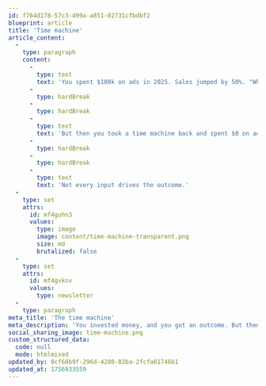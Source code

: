 ```yaml
---
id: f764d178-57c3-499a-a851-02731cfbdbf2
blueprint: article
title: 'Time machine'
article_content:
  -
    type: paragraph
    content:
      -
        type: text
        text: 'You spent $100k on ads in 2025. Sales jumped by 50%. "What a great campaign!" you said.'
      -
        type: hardBreak
      -
        type: hardBreak
      -
        type: text
        text: 'But then you took a time machine back and spent $0 on ads. Suprise! Sales still increased by 50%.'
      -
        type: hardBreak
      -
        type: hardBreak
      -
        type: text
        text: 'Not every input drives the outcome.'
  -
    type: set
    attrs:
      id: mf4guhn3
      values:
        type: image
        image: content/time-machine-transparent.png
        size: md
        brutalized: false
  -
    type: set
    attrs:
      id: mf4gvknv
      values:
        type: newsletter
  -
    type: paragraph
meta_title: 'The time machine'
meta_description: 'You invested money, and you got an outcome. But then you took a time machine back in time and decided not to invest. What happens then?'
social_sharing_image: time-machine.png
custom_structured_data:
  code: null
  mode: htmlmixed
updated_by: 0cf68b9f-296d-4280-83ba-2fcfa61746b1
updated_at: 1756933559
---
```


